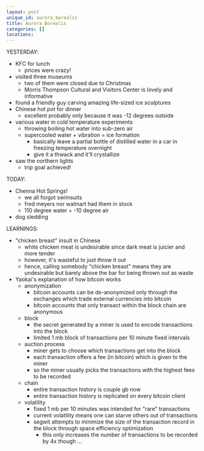 ```yaml
---
layout: post
unique_id: aurora_borealis
title: Aurora Borealis
categories: []
locations: 
---
```


YESTERDAY:
* KFC for lunch
  * prices were crazy!
* visited three museums
  * two of them were closed due to Christmas
  * Morris Thompson Cultural and Visitors Center is lovely and informative
* found a friendly guy carving amazing life-sized ice sculptures
* Chinese hot pot for dinner
  * excellent probably only because it was -12 degrees outside
* various water in cold temperature experiments
  * throwing boiling hot water into sub-zero air
  * supercooled water + vibration = ice formation
    * basically leave a partial bottle of distilled water in a car in freezing temperature overnight
    * give it a thwack and it'll crystallize
* saw the northern lights
  * trip goal achieved!

TODAY:
* Chenna Hot Springs!
  * we all forgot swimsuits
  * fred meyers nor walmart had them in stock
  * 110 degree water + -10 degree air
* dog sledding

LEARNINGS:
* "chicken breast" insult in Chinese
  * white chicken meat is undesirable since dark meat is juicier and more tender
  * however, it's wasteful to just throw it out
  * hence, calling somebody "chicken breast" means they are undesirable but barely above the bar for being thrown out as waste
* Yaokai's explanation of how bitcoin works
  * anonymization
    * bitcoin accounts can be de-anonymized only through the exchanges which trade external currencies into bitcoin
    * bitcoin accounts that only transact within the block chain are anonymous
  * block
    * the secret generated by a miner is used to encode transactions into the block
    * limited 1 mb block of transactions per 10 minute fixed intervals
  * auction process
    * miner gets to choose which transactions get into the block
    * each transaction offers a fee (in bitcoin) which is given to the miner
    * so the miner usually picks the transactions with the highest fees to be recorded
  * chain
    * entire transaction history is couple gb now
    * entire transaction history is replicated on every bitcoin client
  * volatility
    * fixed 1 mb per 10 minutes was intended for "rare" transactions
    * current volatility means one can starve others out of transactions
    * segwit attempts to minimize the size of the transaction record in the block through space efficiency optimization
      * this only increases the number of transactions to be recorded by 4x though ...
